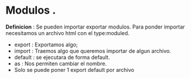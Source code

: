 # Modulos .
**Definicion** : Se pueden importar exportar modulos. Para ponder importar necesitamos 
un archivo html con el type:moduled.
* export : Exportamos algo;
* import : Traemos algo que queremos importar de algun archivo.
* default : se ejecutara de forma default.
* as : Nos permiten cambiar el nombre.
* Solo se puede poner 1 export default por archivo